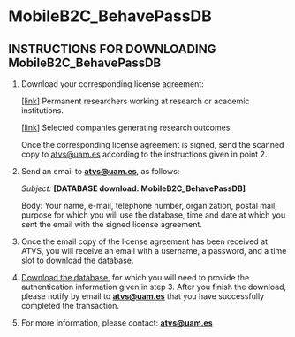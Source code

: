 # MobileB2C_BehavePassDB


## **INSTRUCTIONS FOR DOWNLOADING MobileB2C_BehavePassDB**

1. Download your corresponding license agreement:

    [[link](http://atvs.ii.uam.es/atvs/licenses/MobileB2C_BehavePassDB_License.pdf)] Permanent researchers working at research or academic institutions.
    
    
    [[link](http://atvs.ii.uam.es/atvs/licenses/MobileB2C_Evaluation_License_ONLY_MobileB2C2022.pdf)] Selected companies generating research outcomes.
   

    Once the corresponding license agreement is signed, send the scanned copy to atvs@uam.es according to the instructions given in point 2.

2. Send an email to [**atvs@uam.es**](mailto:atvs@uam.es), as follows:

    _Subject:_ **[DATABASE download: MobileB2C_BehavePassDB]**

    Body: Your name, e-mail, telephone number, organization, postal mail, purpose for which you will use the database, time and date at which you sent the email with the signed license agreement.

1. Once the email copy of the license agreement has been received at ATVS, you will receive an email with a username, a password, and a time slot to download the database.
2. [Download the database](http://atvs.ii.uam.es/atvs/intranet/free_DB/MobileB2C_BehavePassDB), for which you will need to provide the authentication information given in step 3. After you finish the download, please notify by email to [**atvs@uam.es**](mailto:atvs@uam.es) that you have successfully completed the transaction.
3. For more information, please contact: [**atvs@uam.es**](mailto:atvs@uam.es)

<!-- ## **DESCRIPTION OF SVC2021_EvalDB**

The SVC2021_EvalDB database is a novel database specifically acquired for SVC 2021 and also used in SVC-OnGoing Competition. Two acquisition scenarios are considered: office and mobile scenarios.


![](SVC2021.png)


*	**Office scenario**: on-line signatures from 75 total subjects were acquired using a Wacom STU-530 device with the stylus as writing input. Regarding the acquisition protocol, the device was placed on a desktop and subjects were able to rotate it in order to feel comfortable with the writing position. It is important to highlight that the subjects considered in the acquisition of SVC2021_EvalDB are different compared to the ones considered in the DeepSignDB database. Signatures were collected in two separated sessions with a time gap between them of at least 1 week. For each subject, there are 8 total genuine signatures (4 signatures/session) and 16 skilled forgeries (8 signatures/type) performed by four different subjects in two different sessions. Regarding the skilled forgeries, both static and dynamic forgeries were considered in the first and second acquisition sessions, respectively. Information related to X and Y spatial coordinates, pressure, and timestamp is recorded for the Wacom device. In addition, pen-up trajectories are also available.

*	**Mobile scenario**: on-line signatures from 119 total subjects were acquired using the same acquisition framework considered in MobileTouchDB. Regarding the acquisition protocol, we implemented an Android App and uploaded it to the Play Store in order to study an unsupervised mobile scenario. This way all subjects could download the App and use it on their own devices without any kind of supervision, simulating a practical scenario in which subjects can generate touchscreen on-line signatures in any possible scenario, e.g., standing, sitting, walking, indoors, outdoors, etc. As a result, 94 different smartphone models from 16 different brands were collected during the acquisition. Regarding the acquisition protocol, between four and six separated sessions in different days were considered with a total time gap between the first and last session of at least 3 weeks. For each subject, there are at least 8 total genuine signatures (2 signatures/session) and 16 skilled forgeries (8 signatures/type) performed by four different subjects. Regarding the skilled forgeries, both static and dynamic forgeries were considered, similar to the office scenario. Information related to X and Y spatial coordinates, and timestamp is recorded for all devices. Pen-up information is not available in this case.


## **REFERENCES**

For further information on the database and on different applications where it has been used, we refer the reader to (all these articles are publicly available in the [publications](http://atvs.ii.uam.es/atvs/listpublications.do) section of the BiDA group webpage.)

- R. Tolosana, R. Vera-Rodriguez, C. Gonzalez-Garcia, et al., “SVC-onGoing: Signature Verification Competition”, Pattern Recognition, 2022.  

- R. Tolosana, R. Vera-Rodriguez, J. Fierrez, and J. Ortega-Garcia, et al., “ICDAR 2021 Competition on On-Line Signature Verification”, in Proc. International Conference on Document Analysis and Recognition, ICDAR, Lausanne, Switzerland, 2021.
 -->
